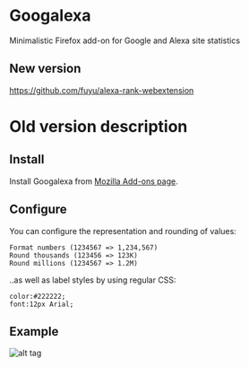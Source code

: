 Googalexa
=========

Minimalistic Firefox add-on for Google and Alexa site statistics

## New version
https://github.com/fuyu/alexa-rank-webextension

# Old version description

## Install

Install Googalexa from [Mozilla Add-ons page](https://addons.mozilla.org/en-US/firefox/addon/googalexa/).

## Configure

You can configure the representation and rounding of values:

```
Format numbers (1234567 => 1,234,567)
Round thousands (123456 => 123K)
Round millions (1234567 => 1.2M)
```

..as well as label styles by using regular CSS:

```
color:#222222;
font:12px Arial;
```

## Example

![alt tag](https://addons.cdn.mozilla.net/img/uploads/previews/full/112/112537.png)
